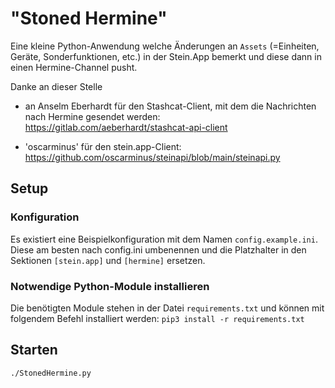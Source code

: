 # "Stoned Hermine"

Eine kleine Python-Anwendung welche Änderungen an `Assets` (=Einheiten, Geräte, Sonderfunktionen, etc.) in der Stein.App bemerkt und diese dann in 
einen Hermine-Channel pusht.


Danke an dieser Stelle 

* an Anselm Eberhardt für den Stashcat-Client, mit dem die Nachrichten nach Hermine gesendet werden:
https://gitlab.com/aeberhardt/stashcat-api-client

* 'oscarminus' für den stein.app-Client: https://github.com/oscarminus/steinapi/blob/main/steinapi.py


## Setup
### Konfiguration
Es existiert eine Beispielkonfiguration mit dem Namen `config.example.ini`. Diese am besten nach config.ini 
umbenennen und die Platzhalter in den Sektionen `[stein.app]` und `[hermine]` ersetzen.

### Notwendige Python-Module installieren
Die benötigten Module stehen in der Datei `requirements.txt` und können mit folgendem Befehl installiert werden:
``pip3 install -r requirements.txt``

## Starten
`./StonedHermine.py`